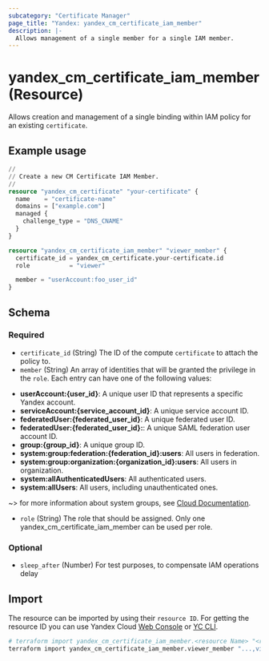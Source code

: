```yaml
---
subcategory: "Certificate Manager"
page_title: "Yandex: yandex_cm_certificate_iam_member"
description: |-
  Allows management of a single member for a single IAM member.
---
```


# yandex_cm_certificate_iam_member (Resource)

Allows creation and management of a single binding within IAM policy for an existing `certificate`.

## Example usage

```terraform
//
// Create a new CM Certificate IAM Member.
//
resource "yandex_cm_certificate" "your-certificate" {
  name    = "certificate-name"
  domains = ["example.com"]
  managed {
    challenge_type = "DNS_CNAME"
  }
}

resource "yandex_cm_certificate_iam_member" "viewer_member" {
  certificate_id = yandex_cm_certificate.your-certificate.id
  role           = "viewer"

  member = "userAccount:foo_user_id"
}
```

<!-- schema generated by tfplugindocs -->
## Schema

### Required

- `certificate_id` (String) The ID of the compute `certificate` to attach the policy to.
- `member` (String) An array of identities that will be granted the privilege in the `role`. Each entry can have one of the following values:
 * **userAccount:{user_id}**: A unique user ID that represents a specific Yandex account.
 * **serviceAccount:{service_account_id}**: A unique service account ID.
 * **federatedUser:{federated_user_id}**: A unique federated user ID.
 * **federatedUser:{federated_user_id}:**: A unique SAML federation user account ID.
 * **group:{group_id}**: A unique group ID.
 * **system:group:federation:{federation_id}:users**: All users in federation.
 * **system:group:organization:{organization_id}:users**: All users in organization.
 * **system:allAuthenticatedUsers**: All authenticated users.
 * **system:allUsers**: All users, including unauthenticated ones.

~> for more information about system groups, see [Cloud Documentation](https://yandex.cloud/docs/iam/concepts/access-control/system-group).
- `role` (String) The role that should be assigned. Only one yandex_cm_certificate_iam_member can be used per role.

### Optional

- `sleep_after` (Number) For test purposes, to compensate IAM operations delay

## Import

The resource can be imported by using their `resource ID`. For getting the resource ID you can use Yandex Cloud [Web Console](https://console.yandex.cloud) or [YC CLI](https://yandex.cloud/docs/cli/quickstart).

```bash
# terraform import yandex_cm_certificate_iam_member.<resource Name> "<resource Id>,<role Id>,<subject id>"
terraform import yandex_cm_certificate_iam_member.viewer_member "...,viewer,foo@example.com"
```
